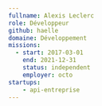 ```yaml
---
fullname: Alexis Leclerc
role: Développeur
github: haelle
domaine: Développement
missions:
  - start: 2017-03-01
    end: 2021-12-31
    status: independent
    employer: octo
startups:
    - api-entreprise
---
```

